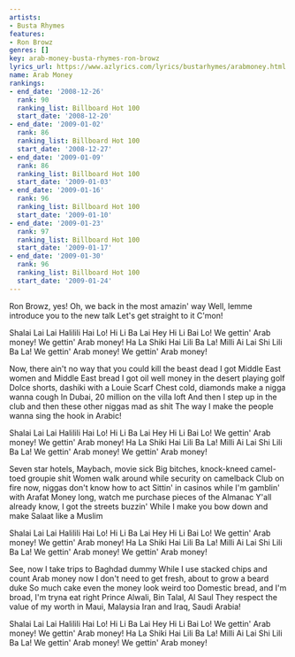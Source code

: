 ```yaml
---
artists:
- Busta Rhymes
features:
- Ron Browz
genres: []
key: arab-money-busta-rhymes-ron-browz
lyrics_url: https://www.azlyrics.com/lyrics/bustarhymes/arabmoney.html
name: Arab Money
rankings:
- end_date: '2008-12-26'
  rank: 90
  ranking_list: Billboard Hot 100
  start_date: '2008-12-20'
- end_date: '2009-01-02'
  rank: 86
  ranking_list: Billboard Hot 100
  start_date: '2008-12-27'
- end_date: '2009-01-09'
  rank: 86
  ranking_list: Billboard Hot 100
  start_date: '2009-01-03'
- end_date: '2009-01-16'
  rank: 96
  ranking_list: Billboard Hot 100
  start_date: '2009-01-10'
- end_date: '2009-01-23'
  rank: 97
  ranking_list: Billboard Hot 100
  start_date: '2009-01-17'
- end_date: '2009-01-30'
  rank: 96
  ranking_list: Billboard Hot 100
  start_date: '2009-01-24'
---
```


 
Ron Browz, yes! 
Oh, we back in the most amazin' way 
Well, lemme introduce you to the new talk 
Let's get straight to it 
C'mon! 

 
Shalai Lai Lai Halilili Hai Lo! 
Hi Li Ba Lai Hey Hi Li Bai Lo! 
We gettin' Arab money! 
We gettin' Arab money! 
Ha La Shiki Hai Lili Ba La! 
Milli Ai Lai Shi Lili Ba La! 
We gettin' Arab money! 
We gettin' Arab money! 

 
Now, there ain't no way that you could kill the beast dead 
I got Middle East women and Middle East bread 
I got oil well money in the desert playing golf 
Dolce shorts, dashiki with a Louie Scarf 
Chest cold, diamonds make a nigga wanna cough 
In Dubai, 20 million on the villa loft 
And then I step up in the club and then these other niggas mad as shit 
The way I make the people wanna sing the hook in Arabic! 

 
Shalai Lai Lai Halilili Hai Lo! 
Hi Li Ba Lai Hey Hi Li Bai Lo! 
We gettin' Arab money! 
We gettin' Arab money! 
Ha La Shiki Hai Lili Ba La! 
Milli Ai Lai Shi Lili Ba La! 
We gettin' Arab money! 
We gettin' Arab money! 

 
Seven star hotels, Maybach, movie sick 
Big bitches, knock-kneed camel-toed groupie shit 
Women walk around while security on camelback 
Club on fire now, niggas don't know how to act 
Sittin' in casinos while I'm gamblin' with Arafat 
Money long, watch me purchase pieces of the Almanac 
Y'all already know, I got the streets buzzin' 
While I make you bow down and make Salaat like a Muslim 

 
Shalai Lai Lai Halilili Hai Lo! 
Hi Li Ba Lai Hey Hi Li Bai Lo! 
We gettin' Arab money! 
We gettin' Arab money! 
Ha La Shiki Hai Lili Ba La! 
Milli Ai Lai Shi Lili Ba La! 
We gettin' Arab money! 
We gettin' Arab money! 

 
See, now I take trips to Baghdad dummy 
While I use stacked chips and count Arab money now 
I don't need to get fresh, about to grow a beard duke 
So much cake even the money look weird too 
Domestic bread, and I'm broad, I'm tryna eat right 
Prince Alwali, Bin Talal, Al Saul 
They respect the value of my worth in Maui, Malaysia 
Iran and Iraq, Saudi Arabia! 

 
Shalai Lai Lai Halilili Hai Lo! 
Hi Li Ba Lai Hey Hi Li Bai Lo! 
We gettin' Arab money! 
We gettin' Arab money! 
Ha La Shiki Hai Lili Ba La! 
Milli Ai Lai Shi Lili Ba La! 
We gettin' Arab money! 
We gettin' Arab money!



